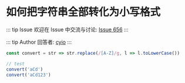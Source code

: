 # 如何把字符串全部转化为小写格式



::: tip Issue 
 欢迎在 Issue 中交流与讨论: [Issue 656](https://github.com/shfshanyue/Daily-Question/issues/656) 
:::

::: tip Author 
回答者: [cyio](https://github.com/cyio) 
:::

```js
const convert = str => str.replace(/[A-Z]/g, l => l.toLowerCase())

// test
convert('aCd')
convert('aCd123')
```